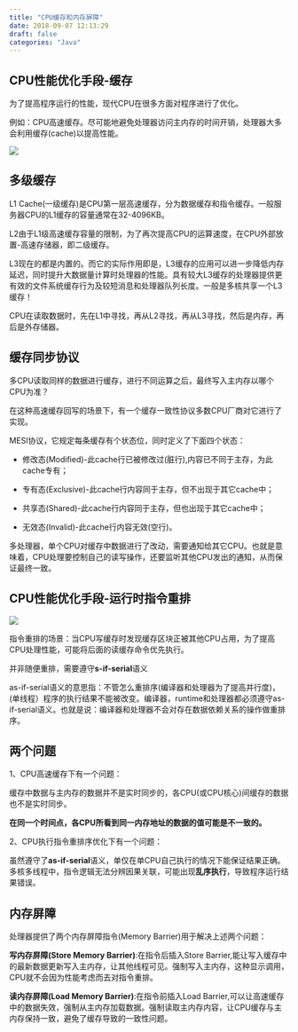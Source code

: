 ```yaml
---
title: "CPU缓存和内存屏障"
date: 2018-09-07 12:13:29
draft: false
categories: "Java"
---
```


## CPU性能优化手段-缓存

为了提高程序运行的性能，现代CPU在很多方面对程序进行了优化。

例如：CPU高速缓存。尽可能地避免处理器访问主内存的时间开销，处理器大多会利用缓存(cache)以提高性能。

![](/images/2019/8/cpu-cache-and-memory-barrier-01.png)

## 多级缓存

L1 Cache(一级缓存)是CPU第一层高速缓存，分为数据缓存和指令缓存。一般服务器CPU的L1缓存的容量通常在32-4096KB。

L2由于L1级高速缓存容量的限制，为了再次提高CPU的运算速度，在CPU外部放置-高速存储器，即二级缓存。

L3现在的都是内置的。而它的实际作用即是，L3缓存的应用可以进一步降低内存延迟，同时提升大数据量计算时处理器的性能。具有较大L3缓存的处理器提供更有效的文件系统缓存行为及较短消息和处理器队列长度。一般是多核共享一个L3缓存！

CPU在读取数据时，先在L1中寻找，再从L2寻找，再从L3寻找，然后是内存，再后是外存储器。

## 缓存同步协议

多CPU读取同样的数据进行缓存，进行不同运算之后，最终写入主内存以哪个CPU为准？

在这种高速缓存回写的场景下，有一个缓存一致性协议多数CPU厂商对它进行了实现。

MESI协议，它规定每条缓存有个状态位，同时定义了下面四个状态：

* 修改态(Modified)-此cache行已被修改过(脏行),内容已不同于主存，为此cache专有；

* 专有态(Exclusive)-此cache行内容同于主存，但不出现于其它cache中；

* 共享态(Shared)-此cache行内容同于主存，但也出现于其它cache中；

* 无效态(Invalid)-此cache行内容无效(空行)。

多处理器，单个CPU对缓存中数据进行了改动，需要通知给其它CPU。也就是意味着，CPU处理要控制自己的读写操作，还要监听其他CPU发出的通知，从而保证最终一致。

## CPU性能优化手段-运行时指令重排

![](/images/2019/8/cpu-cache-and-memory-barrier-02.png)

指令重排的场景：当CPU写缓存时发现缓存区块正被其他CPU占用，为了提高CPU处理性能，可能将后面的读缓存命令优先执行。

并非随便重排，需要遵守**s-if-serial**语义

as-if-serial语义的意思指：不管怎么重排序(编译器和处理器为了提高并行度)，(单线程）程序的执行结果不能被改变。编译器，runtime和处理器都必须遵守as-if-serial语义。也就是说：编译器和处理器不会对存在数据依赖关系的操作做重排序。

## 两个问题

1、CPU高速缓存下有一个问题：

缓存中数据与主内存的数据并不是实时同步的，各CPU(或CPU核心)间缓存的数据也不是实时同步。

**在同一个时间点，各CPU所看到同一内存地址的数据的值可能是不一致的。**

2、CPU执行指令重排序优化下有一个问题：

虽然遵守了**as-if-serial**语义，单仅在单CPU自己执行的情况下能保证结果正确。多核多线程中，指令逻辑无法分辨因果关联，可能出现**乱序执行**，导致程序运行结果错误。

## 内存屏障

处理器提供了两个内存屏障指令(Memory Barrier)用于解决上述两个问题：

**写内存屏障(Store Memory Barrier)**:在指令后插入Store Barrier,能让写入缓存中的最新数据更新写入主内存，让其他线程可见。强制写入主内存，这种显示调用，CPU就不会因为性能考虑而去对指令重排。

**读内存屏障(Load Memory Barrier)**:在指令前插入Load Barrier,可以让高速缓存中的数据失效，强制从主内存加载数据。强制读取主内存内容，让CPU缓存与主内存保持一致，避免了缓存导致的一致性问题。